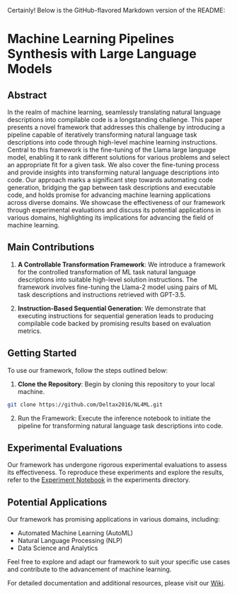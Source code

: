 Certainly! Below is the GitHub-flavored Markdown version of the README:


# Machine Learning Pipelines Synthesis with Large Language Models

## Abstract

In the realm of machine learning, seamlessly translating natural language descriptions into compilable code is a longstanding challenge. This paper presents a novel framework that addresses this challenge by introducing a pipeline capable of iteratively transforming natural language task descriptions into code through high-level machine learning instructions. Central to this framework is the fine-tuning of the Llama large language model, enabling it to rank different solutions for various problems and select an appropriate fit for a given task. We also cover the fine-tuning process and provide insights into transforming natural language descriptions into code. Our approach marks a significant step towards automating code generation, bridging the gap between task descriptions and executable code, and holds promise for advancing machine learning applications across diverse domains. We showcase the effectiveness of our framework through experimental evaluations and discuss its potential applications in various domains, highlighting its implications for advancing the field of machine learning.

## Main Contributions

1. **A Controllable Transformation Framework**: We introduce a framework for the controlled transformation of ML task natural language descriptions into suitable high-level solution instructions. The framework involves fine-tuning the Llama-2 model using pairs of ML task descriptions and instructions retrieved with GPT-3.5.

2. **Instruction-Based Sequential Generation**: We demonstrate that executing instructions for sequential generation leads to producing compilable code backed by promising results based on evaluation metrics.

## Getting Started

To use our framework, follow the steps outlined below:

1. **Clone the Repository**: Begin by cloning this repository to your local machine.

```bash
git clone https://github.com/Deltax2016/NL4ML.git
```

2. Run the Framework: Execute the inference notebook to initiate the pipeline for transforming natural language task descriptions into code.


## Experimental Evaluations

Our framework has undergone rigorous experimental evaluations to assess its effectiveness. To reproduce these experiments and explore the results, refer to the [Experiment Notebook](experiments/experiment_notebook.ipynb) in the experiments directory.

## Potential Applications

Our framework has promising applications in various domains, including:

- Automated Machine Learning (AutoML)
- Natural Language Processing (NLP)
- Data Science and Analytics

Feel free to explore and adapt our framework to suit your specific use cases and contribute to the advancement of machine learning.

For detailed documentation and additional resources, please visit our [Wiki](https://github.com/your-username/machine-learning-pipelines/wiki).
